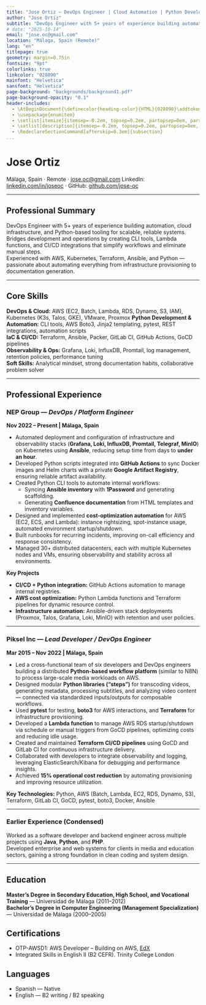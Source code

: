 ```yaml
---
title: "Jose Ortiz — DevOps Engineer | Cloud Automation | Python Developer"
author: "Jose Ortiz"
subtitle: "DevOps Engineer with 5+ years of experience building automation, cloud infrastructure, and Python-based tooling for scalable, reliable systems."
# date: "2025-10-14"
email: "jose.oc@gmail.com"
location: "Málaga, Spain (Remote)"
lang: "en"
titlepage: true
geometry: margin=0.75in
fontsize: "9pt"
colorlinks: true
linkcolor: "028090"
mainfont: "Helvetica"
sansfont: "Helvetica"
page-background: "backgrounds/background1.pdf"
page-background-opacity: "0.1"
header-includes:
  - \AtBeginDocument{\definecolor{heading-color}{HTML}{028090}\addtokomafont{disposition}{\normalfont\color{heading-color}\bfseries}}
  - \usepackage{enumitem}
  - \setlist[itemize]{itemsep=-0.2em, topsep=0.2em, partopsep=0em, parsep=0em}
  - \setlist[description]{itemsep=-0.2em, topsep=0.2em, partopsep=0em, parsep=0em}
  - \RedeclareSectionCommand[afterskip=0.3em]{subsection}
...
```


# Jose Ortiz
Málaga, Spain · Remote · jose.oc@gmail.com
LinkedIn: [linkedin.com/in/joseoc](https://www.linkedin.com/in/joseoc) · GitHub: [github.com/jose-oc](https://github.com/jose-oc)

---

## Professional Summary

DevOps Engineer with 5+ years of experience building automation, cloud infrastructure, and Python-based tooling for scalable, reliable systems.  
Bridges development and operations by creating CLI tools, Lambda functions, and CI/CD integrations that simplify workflows and eliminate manual steps.  
Experienced with AWS, Kubernetes, Terraform, Ansible, and Python — passionate about automating everything from infrastructure provisioning to documentation generation.

---

## Core Skills

**DevOps & Cloud:** AWS (EC2, Batch, Lambda, RDS, Dynamo, S3, IAM), Kubernetes (K3s, Talos, GKE), VMware, Proxmox
**Python Development & Automation:** CLI tools, AWS Boto3, Jinja2 templating, pytest, REST integrations, automation scripts  
**IaC & CI/CD:** Terraform, Ansible, Packer, GitLab CI, GitHub Actions, GoCD pipelines  
**Observability & Ops:** Grafana, Loki, InfluxDB, Promtail, log management, retention policies, performance tuning  
**Soft Skills:** Analytical mindset, strong documentation habits, collaborative problem solver

---

## Professional Experience

### **NEP Group** — *DevOps / Platform Engineer*  
**Nov 2022 – Present | Málaga, Spain**

- Automated deployment and configuration of infrastructure and observability stacks (**Grafana, Loki, InfluxDB, Promtail, Telegraf, MinIO**) on Kubernetes using **Ansible**, reducing setup time from days to **under an hour**.
- Developed Python scripts integrated into **GitHub Actions** to sync Docker images and Helm charts with a private **Google Artifact Registry**, ensuring reliable artifact availability.
- Created Python CLI tools to automate internal workflows:
  - Syncing **Ansible inventory** with **1Password** and generating scaffolding.
  - Generating **Confluence documentation** from HTML templates and inventory variables.
- Designed and implemented **cost-optimization automation** for AWS (EC2, ECS, and Lambda): instance rightsizing, spot-instance usage, automated environment startup/shutdown.
- Built runbooks for recurring incidents, improving on-call efficiency and response consistency.
- Managed 30+ distributed datacenters, each with multiple Kubernetes nodes and VMs, ensuring observability and stability across all environments.

**Key Projects**
- **CI/CD + Python integration:** GitHub Actions automation to manage internal registries.
- **AWS cost optimization:** Python Lambda functions and Terraform pipelines for dynamic resource control.
- **Infrastructure automation:** Ansible-driven stack deployments (Proxmox, Talos, Grafana, Loki, MinIO) with retention and user policies.

---

### **Piksel Inc** — *Lead Developer / DevOps Engineer*  
**Mar 2015 – Nov 2022 | Málaga, Spain**

- Led a cross-functional team of six developers and DevOps engineers building a distributed **Python-based workflow platform** (similar to N8N) to process large-scale media workloads on AWS.
- Designed modular **Python libraries (“steps”)** for transcoding videos, generating metadata, processing subtitles, and analyzing video content — connected via standardized inputs/outputs for composable workflows.
- Used **pytest** for testing, **boto3** for AWS interactions, and **Terraform** for infrastructure provisioning.
- Developed a **Lambda function** to manage AWS RDS startup/shutdown via schedule or manual triggers from GoCD pipelines, optimizing costs and reducing idle usage.
- Created and maintained **Terraform CI/CD pipelines** using GoCD and GitLab CI for continuous infrastructure delivery.
- Collaborated with developers to integrate observability and logging, leveraging ElasticSearch/Kibana for debugging and performance insights.
- Achieved **15% operational cost reduction** by automating provisioning and improving resource utilization.

**Key Technologies:** Python, AWS (Batch, Lambda, EC2, RDS, Dynamo, S3), Terraform, GitLab CI, GoCD, pytest, boto3, Docker, Ansible

---

### **Earlier Experience (Condensed)**  
Worked as a software developer and backend engineer across multiple projects using **Java**, **Python**, and **PHP**.  
Developed enterprise and web systems for clients in media and education sectors, gaining a strong foundation in clean coding and system design.

---

## Education

**Master’s Degree in Secondary Education, High School, and Vocational Training** — Universidad de Málaga (2011–2012)  
**Bachelor’s Degree in Computer Engineering (Management Specialization)** — Universidad de Málaga (2000–2005)

## Certifications

- OTP-AWSD1: AWS Developer – Building on AWS, [EdX](https://courses.edx.org/certificates/5810526cdc5f490c98eff8154bfa4fc4)
- Integrated Skills in English II (B2 CEFR). Trinity College London

## Languages

* Spanish — Native
* English — B2 writing / B2 speaking
